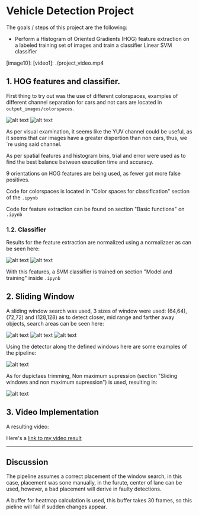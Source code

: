 # **Vehicle Detection Project**

The goals / steps of this project are the following:

* Perform a Histogram of Oriented Gradients (HOG) feature extraction on a labeled training set of images and train a classifier Linear SVM classifier


[//]: # (Image References)
[image1]: ./output_images/colorspaces/YUV_Car[8185].jpg "YUV car"
[image2]: ./output_images/colorspaces/YUV_NonCar[8185].jpg "YUV nonCar"
[image3]: ./output_images/features_examples/Features[8185].jpg "Car features"
[image4]: ./output_images/features_examples/Features_nonCar[8185].jpg "Non car features"
[image5]: ./output_images/Long_distance.jpg "Long distance windows"
[image6]: ./output_images/Medium_distance.jpg "Medium distance windows"
[image7]: ./output_images/Short_distance.jpg "Neighborhood windows"
[image8]: ./output_images/Pipeline_example.PNG "Pipeline"
[image9]: ./output_images/non_max_supress.PNG "Pipeline with non max supression"
[image10]:
[video1]: ./project_video.mp4

## 1. HOG features and classifier.

First thing to try out was the use of different colorspaces, examples of
different channel separation for cars and not cars are located in
`output_images/colorspaces`.

![alt text][image1]
![alt text][image2]

As per visual examination, it seems like the YUV channel could be useful,
as it seems that car images have a greater dispertion than non cars, thus,
we´re using said channel.

As per spatial features and histogram bins, trial and error were used as to
find the best balance between execution time and accuracy.

9 orientations on HOG features are being used, as fewer got more false
positives.

Code for colorspaces is located in "Color spaces for classification" section
of the `.ipynb`

Code for feature extraction can be found on section "Basic functions" on 
`.ipynb`

### 1.2. Classifier

Results for the feature extraction are normalized using a normalizaer as can
be seen here:

![alt text][image3]
![alt text][image4]

With this features, a SVM classifier is trained on section "Model and training"
inside `.ipynb`

## 2. Sliding Window

A sliding window search was used, 3 sizes of window were used: (64,64), (72,72) 
and (128,128) as to detect closer, mid range and farther away objects, search areas can be seen here:

![alt text][image5]
![alt text][image6]
![alt text][image7]

Using the detector along the defined windows here are some examples of the pipeline:

![alt text][image8]

As for dupictaes trimming, Non maximum supression (section "Sliding windows
and non maximum supression") is used, resulting in:

![alt text][image9]



## 3. Video Implementation

A resulting video:

Here's a [link to my video result](./project_video_out.mp4)

---

## Discussion

The pipeline assumes a correct placement of the window search, in this case,
placement was sone manually, in the furute, center of lane can be used,
however, a bad placement will derive in faulty detections.

A buffer for heatmap calculation is used, this buffer takes 30 frames,
so this pieline will fail if sudden changes appear.
